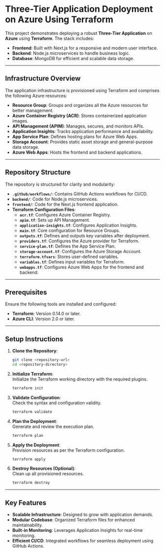 # **Three-Tier Application Deployment on Azure Using Terraform**  

This project demonstrates deploying a robust **Three-Tier Application** on **Azure** using **Terraform**. The stack includes:  

- **Frontend**: Built with Next.js for a responsive and modern user interface.  
- **Backend**: Node.js microservices to handle business logic.  
- **Database**: MongoDB for efficient and scalable data storage.  

---

## **Infrastructure Overview**  

The application infrastructure is provisioned using Terraform and comprises the following Azure resources:  

- **Resource Group**: Groups and organizes all the Azure resources for better management.  
- **Azure Container Registry (ACR)**: Stores containerized application images.  
- **API Management (APIM)**: Manages, secures, and monitors APIs.  
- **Application Insights**: Tracks application performance and availability.  
- **App Service Plan**: Defines hosting plans for Azure Web Apps.  
- **Storage Account**: Provides static asset storage and general-purpose data storage.  
- **Azure Web Apps**: Hosts the frontend and backend applications.

---

## **Repository Structure**  

The repository is structured for clarity and modularity:  

- **`.github/workflows/`**: Contains GitHub Actions workflows for CI/CD.  
- **`backend/`**: Code for Node.js microservices.  
- **`frontend/`**: Code for the Next.js frontend application.  
- **Terraform Configuration Files**:  
  - **`acr.tf`**: Configures Azure Container Registry.  
  - **`apim.tf`**: Sets up API Management.  
  - **`application-insights.tf`**: Configures Application Insights.  
  - **`main.tf`**: Core configuration for Resource Groups.  
  - **`outputs.tf`**: Defines and outputs key variables after deployment.  
  - **`providers.tf`**: Configures the Azure provider for Terraform.  
  - **`service-plan.tf`**: Defines the App Service Plan.  
  - **`storage-account.tf`**: Configures the Azure Storage Account.  
  - **`terraform.tfvars`**: Stores user-defined variables.  
  - **`variables.tf`**: Defines input variables for Terraform.  
  - **`webapps.tf`**: Configures Azure Web Apps for the frontend and backend.  

---

## **Prerequisites**  

Ensure the following tools are installed and configured:  

- **Terraform**: Version 0.14.0 or later.  
- **Azure CLI**: Version 2.0 or later.  

---

## **Setup Instructions**  

1. **Clone the Repository**:  

   ```sh  
   git clone <repository-url>  
   cd <repository-directory>  
   ```  

2. **Initialize Terraform**:  
   Initialize the Terraform working directory with the required plugins.

   ```sh  
   terraform init  
   ```  

3. **Validate Configuration**:  
   Check the syntax and configuration validity.  

   ```sh  
   terraform validate  
   ```  

4. **Plan the Deployment**:  
   Generate and review the execution plan.  

   ```sh  
   terraform plan  
   ```  

5. **Apply the Deployment**:  
   Provision resources as per the Terraform configuration.

   ```sh  
   terraform apply  
   ```  

6. **Destroy Resources (Optional)**:  
   Clean up all provisioned resources. 

   ```sh  
   terraform destroy  
   ```  

---

## **Key Features**  

- **Scalable Infrastructure**: Designed to grow with application demands.  
- **Modular Codebase**: Organized Terraform files for enhanced maintainability.  
- **Built-in Monitoring**: Leverages Application Insights for real-time monitoring.  
- **Efficient CI/CD**: Integrated workflows for seamless deployment using GitHub Actions.  
